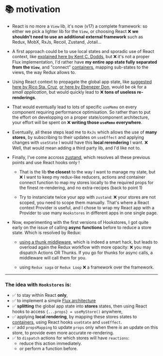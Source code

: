 # 📚 motivation

- React is no more a `View` lib, it's now (v17) a complete framework: so either we pick a lighter lib for the `View`, or choosing React ❌ **we shouldn't need to use an additional external framework** such as Redux, MobX, RxJs, Recoil, Zustand, Jotail...

- A first approach could be to use local states and sporadic use of React context, like [explained here by Kent C. Dodds](https://kentcdodds.com/blog/application-state-management-with-react), but ❌ it's not a proper Flux implementation, I'd rather have **my entire app state fully separated from the `View`**, and "connect" [containers](https://medium.com/@learnreact/container-components-c0e67432e005), mapping sub-states to the views, the way Redux allows to.

- Using React context to propagate the global app state, like [suggested here by Rico Sta. Cruz](https://ricostacruz.com/til/state-management-with-react-hooks), [or here by Ebenezer Don](https://blog.logrocket.com/use-hooks-and-context-not-react-and-redux/), would be ok for a _small application_, but would quickly lead to ❌ **tons of useless re-renderings**.

- That would eventually lead to lots of specific `useMemo` on every component requiring performance optimisation.
  So rather than to put the effort on developping on a proper state/component architecture, your effort will be spent on ❌ **writing those `useMemo` everywhere**.

- Eventually, all these steps lead me to `RxJs` which allows the use of **many stores**, by subscribing to their updates on `useEffect` and applying changes with `useState` I would have this **local rerendering** I want.
  ❌ Well, that would mean adding a third party lib, and I'd like not to.

- Finally, I've come accross [zustand](https://github.com/pmndrs/zustand), which resolves all these previous points and use React hooks only !

  - That is the lib **the closest** to the way I want to manage my state, but ❌ I want to keep my redux-like reducers, actions and container connect function to map my stores locally to the required props for the finest re-rendering, and no extra-recipes (back to point 1)

  - Try to instanciate twice your app with `zustand`: ❌ your stores are not scoped, you need to scope them manually. That's where a React context Provider is useful, and I chose to wrap my React app with a Provider to use many `Hookstores` in different apps in one single page.

- Now, experimenting with the first versions of Hookstores, I got quite early on the issue of calling **async functions** before to reduce a store state.
  Which is resolved by Redux:

  - [using a thunk middleware](https://github.com/reduxjs/redux-thunk#motivation), which is indeed a smart hack, but leads to overload again the Redux workflow with more opacity: ❌ you may dispatch Actions OR Thunks. If you go for thunks for async calls, a middleware will call them for you.

  - using `Redux saga` or `Redux Loop` ❌ a framework over the framework.

---

### The idea with `Hookstores` is:

- ✅ to stay within React **only**,
- ✅ to implement a simple [Flux architecture](https://facebook.github.io/flux/docs/in-depth-overview)
- ✅ **splitting** the global app state into **stores** states, then using React hooks to access `{...props} = useMyStore()` anywhere,
- ✅ applying **local rendering**, by mapping these stores states to [containers](https://medium.com/@learnreact/container-components-c0e67432e005), using React hooks `useState` and `useEffect`.
- ✅ add `propsMapping` to update `props` only when there _is_ an update on this store, to provide even more accurate re-rendering.
- ✅ to `dispatch` actions for which stores will have `reactions`:
  - reduce this action immediately.
  - or perform a function before.
